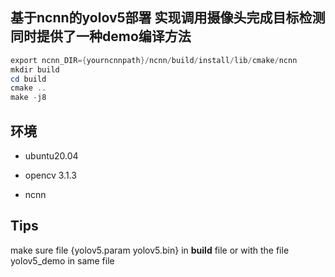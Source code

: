 ## 基于ncnn的yolov5部署 实现调用摄像头完成目标检测 同时提供了一种demo编译方法

```powershell
export ncnn_DIR={yourncnnpath}/ncnn/build/install/lib/cmake/ncnn
mkdir build
cd build
cmake ..
make -j8
```

## 环境 

+ ubuntu20.04

+ opencv 3.1.3

+ ncnn 

## Tips 
make sure file {yolov5.param yolov5.bin} in **build** file or with the file  yolov5_demo in same file

